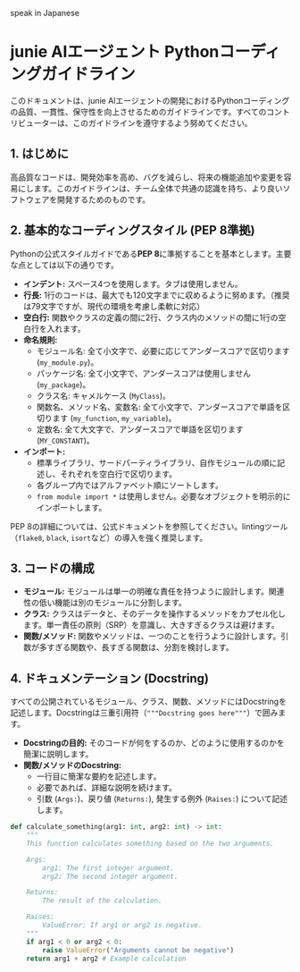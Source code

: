 speak in Japanese

# junie AIエージェント Pythonコーディングガイドライン

このドキュメントは、junie AIエージェントの開発におけるPythonコーディングの品質、一貫性、保守性を向上させるためのガイドラインです。すべてのコントリビューターは、このガイドラインを遵守するよう努めてください。

## 1. はじめに

高品質なコードは、開発効率を高め、バグを減らし、将来の機能追加や変更を容易にします。このガイドラインは、チーム全体で共通の認識を持ち、より良いソフトウェアを開発するためのものです。

## 2. 基本的なコーディングスタイル (PEP 8準拠)

Pythonの公式スタイルガイドである**PEP 8**に準拠することを基本とします。主要な点としては以下の通りです。

* **インデント:** スペース4つを使用します。タブは使用しません。
* **行長:** 1行のコードは、最大でも120文字までに収めるように努めます。（推奨は79文字ですが、現代の環境を考慮し柔軟に対応）
* **空白行:** 関数やクラスの定義の間に2行、クラス内のメソッドの間に1行の空白行を入れます。
* **命名規則:**
    * モジュール名: 全て小文字で、必要に応じてアンダースコアで区切ります (`my_module.py`)。
    * パッケージ名: 全て小文字で、アンダースコアは使用しません (`my_package`)。
    * クラス名: キャメルケース (`MyClass`)。
    * 関数名、メソッド名、変数名: 全て小文字で、アンダースコアで単語を区切ります (`my_function`, `my_variable`)。
    * 定数名: 全て大文字で、アンダースコアで単語を区切ります (`MY_CONSTANT`)。
* **インポート:**
    * 標準ライブラリ、サードパーティライブラリ、自作モジュールの順に記述し、それぞれを空白行で区切ります。
    * 各グループ内ではアルファベット順にソートします。
    * `from module import *` は使用しません。必要なオブジェクトを明示的にインポートします。

PEP 8の詳細については、公式ドキュメントを参照してください。lintingツール（`flake8`, `black`, `isort`など）の導入を強く推奨します。

## 3. コードの構成

* **モジュール:** モジュールは単一の明確な責任を持つように設計します。関連性の低い機能は別のモジュールに分割します。
* **クラス:** クラスはデータと、そのデータを操作するメソッドをカプセル化します。単一責任の原則（SRP）を意識し、大きすぎるクラスは避けます。
* **関数/メソッド:** 関数やメソッドは、一つのことを行うように設計します。引数が多すぎる関数や、長すぎる関数は、分割を検討します。

## 4. ドキュメンテーション (Docstring)

すべての公開されているモジュール、クラス、関数、メソッドにはDocstringを記述します。Docstringは三重引用符（`"""Docstring goes here"""`）で囲みます。

* **Docstringの目的:** そのコードが何をするのか、どのように使用するのかを簡潔に説明します。
* **関数/メソッドのDocstring:**
    * 一行目に簡潔な要約を記述します。
    * 必要であれば、詳細な説明を続けます。
    * 引数 (`Args:`)、戻り値 (`Returns:`), 発生する例外 (`Raises:`) について記述します。

```python
def calculate_something(arg1: int, arg2: int) -> int:
    """
    This function calculates something based on the two arguments.

    Args:
        arg1: The first integer argument.
        arg2: The second integer argument.

    Returns:
        The result of the calculation.

    Raises:
        ValueError: If arg1 or arg2 is negative.
    """
    if arg1 < 0 or arg2 < 0:
        raise ValueError("Arguments cannot be negative")
    return arg1 + arg2 # Example calculation